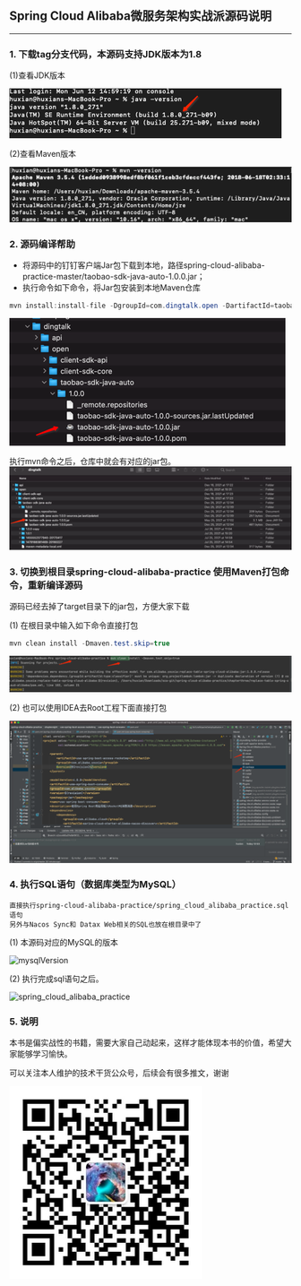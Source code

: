 ## Spring Cloud Alibaba微服务架构实战派源码说明

------

### 1. 下载tag分支代码，本源码支持JDK版本为1.8
(1)查看JDK版本

![jdk](jdk.png)

(2)查看Maven版本

![mavenVersion](mavenVersion.png)
### 2. 源码编译帮助

- 将源码中的钉钉客户端Jar包下载到本地，路径spring-cloud-alibaba-practice-master/taobao-sdk-java-auto-1.0.0.jar；
- 执行命令如下命令，将Jar包安装到本地Maven仓库

```java
mvn install:install-file -DgroupId=com.dingtalk.open -DartifactId=taobao-sdk-java-auto -Dversion=1.0.0 -Dpackaging=jar -Dfile=/Users/huxian/Downloads/taobao-sdk-java-auto-1.0.0.jar
```
![帮助](help.png)

执行mvn命令之后，仓库中就会有对应的jar包。
![dingding](dingding.png)

### 3. 切换到根目录spring-cloud-alibaba-practice 使用Maven打包命令，重新编译源码

源码已经去掉了target目录下的jar包，方便大家下载

(1) 在根目录中输入如下命令直接打包
```java
mvn clean install -Dmaven.test.skip=true
```
![maven](maven.png)

(2) 也可以使用IDEA去Root工程下面直接打包

![打包](install.png)
### 4. 执行SQL语句（数据库类型为MySQL）
    直接执行spring-cloud-alibaba-practice/spring_cloud_alibaba_practice.sql语句
    另外与Nacos Sync和 Datax Web相关的SQL也放在根目录中了
(1) 本源码对应的MySQL的版本

![mysqlVersion](mysqlVersion.png)

(2) 执行完成sql语句之后。

![spring_cloud_alibaba_practice](spring_cloud_alibaba_practice.png)

### 5. 说明

本书是偏实战性的书籍，需要大家自己动起来，这样才能体现本书的价值，希望大家能够学习愉快。

可以关注本人维护的技术干货公众号，后续会有很多推文，谢谢

![](me.jpg)